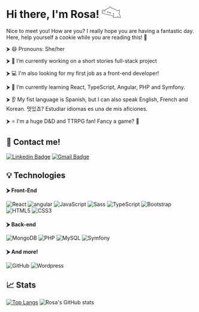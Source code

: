# <b> Hi there, I'm Rosa! </b>  <img src="https://raw.githubusercontent.com/RosaNarMu/RosaNarMu/main/discord-discordgifemoji.gif" width="50">

Nice to meet you! How are you? I really hope you are having a fantastic day. Here, help yourself a cookie while you are reading this! :cookie:

⮞ :smile: Pronouns: She/her

⮞ :notebook: I’m currently working on a short stories full-stack project

⮞ :computer: I'm also looking for my first job as a front-end developer!

⮞ 🌱 I’m currently learning React, TypeScript, Angular, PHP and Symfony.

⮞ :ear: My fist language is Spanish, but I can also speak English, French and Korean. 멋있죠? Estudiar idiomas es una de mis aficiones.

⮞ :star: I'm a huge D&D and TTRPG fan! Fancy a game? :game_die:

## :speech_balloon: Contact me!

[![Linkedin Badge](https://img.shields.io/badge/-RosaNarváez-blue?style=flat-square&logo=Linkedin&logoColor=white&link=https://www.linkedin.com/in/rosa-narvaez-munoz/)](https://www.linkedin.com/in/rosa-narvaez-munoz/)
[![Gmail Badge](https://img.shields.io/badge/-rosanmn.n@gmail.com-c14438?style=flat-square&logo=Gmail&logoColor=white&link=mailto:rosanmn.n@gmail.com)](mailto:rosanmn.n@gmail.com)

## :bulb: Technologies

#### ⮞ Front-End

![React](https://img.shields.io/badge/-React-%23282C34?style=flat-square&logo=react)
<img alt="angular" src="https://img.shields.io/badge/-Angular-DD0031?style=flat-square&logo=angular&logoColor=white" />
![JavaScript](https://img.shields.io/badge/-JavaScript-black?style=flat-square&logo=javascript)
<img alt="Sass" src="https://img.shields.io/badge/-Sass-CC6699?style=flat-square&logo=sass&logoColor=white" />
![TypeScript](https://img.shields.io/badge/-TypeScript-007ACC?style=flat-square&logo=typescript)
![Bootstrap](https://img.shields.io/badge/-Bootstrap-563D7C?style=flat-square&logo=bootstrap)
![HTML5](https://img.shields.io/badge/-HTML5-%23E44D27?style=flat-square&logo=html5&logoColor=ffffff)
![CSS3](https://img.shields.io/badge/-CSS3-%231572B6?style=flat-square&logo=css3)

#### ⮞ Back-end

![MongoDB](https://img.shields.io/badge/-MongoDB-black?style=flat-square&logo=mongodb)
![PHP](https://img.shields.io/badge/-PHP-black?style=flat-square&logo=php)
![MySQL](https://img.shields.io/badge/-MySQL-black?style=flat-square&logo=mysql)
![Symfony](https://img.shields.io/badge/♬-Symfony-green)

#### ⮞ And more!

![GitHub](https://img.shields.io/badge/-GitHub-181717?style=flat-square&logo=github)
![Wordpress](https://img.shields.io/badge/ⓦ-Wordpress-blue)

## :chart_with_upwards_trend: Stats

[![Top Langs](https://github-readme-stats.vercel.app/api/top-langs/?username=RosaNarMu&layout=compact)](https://github.com/RosaNarMu/github-readme-stats)
![Rosa's GitHub stats](https://github-readme-stats.vercel.app/api?username=RosaNarMu&show_icons=true&theme=nightowl)


<!--
**RosaNarMu/RosaNarMu** is a ✨ _special_ ✨ repository because its `README.md` (this file) appears on your GitHub profile.

Here are some ideas to get you started:

- 🔭 I’m currently working on ...
- 🌱 I’m currently learning ...
- 👯 I’m looking to collaborate on ...
- 🤔 I’m looking for help with ...
- 💬 Ask me about ...
- 📫 How to reach me: ...
- 😄 Pronouns: ...
- ⚡ Fun fact: ...

[![Readme Card](https://github-readme-stats.vercel.app/api/pin/?username=RosaNarMu&repo=RosaNarMu)](https://github.com/anuraghazra/RosaNarMu)
-->
